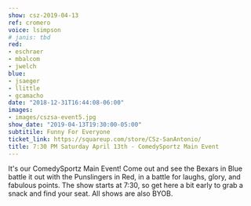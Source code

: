 ```yaml
---
show: csz-2019-04-13
ref: cromero
voice: lsimpson
# janis: tbd
red:
- eschraer
- mbalcom
- jwelch
blue:
- jsaeger
- llittle
- gcamacho
date: "2018-12-31T16:44:08-06:00"
images:
- images/cszsa-event5.jpg
show_date: "2019-04-13T19:30:00-05:00"
subtitile: Funny For Everyone
ticket_link: https://squareup.com/store/CSz-SanAntonio/
title: 7:30 PM Saturday April 13th - ComedySportz Main Event
---
```


It's our ComedySportz Main Event! Come out and see the Bexars in Blue battle it out with the Punslingers in Red, in a battle for laughs, glory, and fabulous points. The show starts at 7:30, so get here a bit early to grab a snack and find your seat. All shows are also BYOB.
